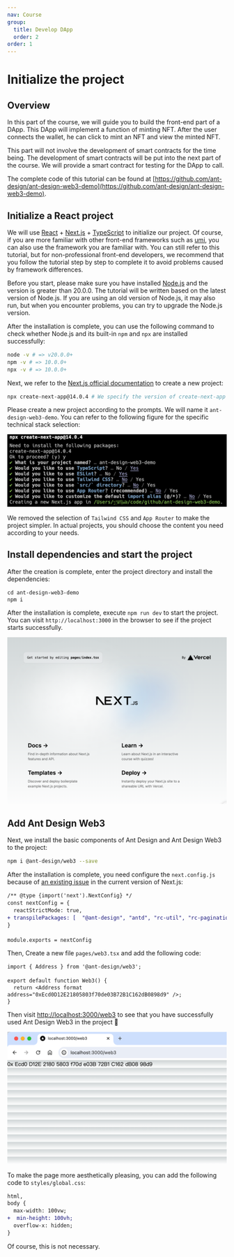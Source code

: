 ```yaml
---
nav: Course
group:
  title: Develop DApp
  order: 2
order: 1
---
```


# Initialize the project

## Overview

In this part of the course, we will guide you to build the front-end part of a DApp. This DApp will implement a function of minting NFT. After the user connects the wallet, he can click to mint an NFT and view the minted NFT.

This part will not involve the development of smart contracts for the time being. The development of smart contracts will be put into the next part of the course. We will provide a smart contract for testing for the DApp to call.

The complete code of this tutorial can be found at [https://github.com/ant-design/ant-design-web3-demo](https://github.com/ant-design/ant-design-web3-demo).

## Initialize a React project

We will use [React](https://react.dev/) + [Next.js](https://nextjs.org/) + [TypeScript](https://www.typescriptlang.org/) to initialize our project. Of course, if you are more familiar with other front-end frameworks such as [umi](https://nextjs.org/), you can also use the framework you are familiar with. You can still refer to this tutorial, but for non-professional front-end developers, we recommend that you follow the tutorial step by step to complete it to avoid problems caused by framework differences.

Before you start, please make sure you have installed [Node.js](https://nodejs.org/) and the version is greater than 20.0.0. The tutorial will be written based on the latest version of Node.js. If you are using an old version of Node.js, it may also run, but when you encounter problems, you can try to upgrade the Node.js version.

After the installation is complete, you can use the following command to check whether Node.js and its built-in `npm` and `npx` are installed successfully:

```bash
node -v # => v20.0.0+
npm -v # => 10.0.0+
npx -v # => 10.0.0+
```

Next, we refer to the [Next.js official documentation](https://nextjs.org/docs/getting-started/installation) to create a new project:

```bash
npx create-next-app@14.0.4 # We specify the version of create-next-app as 14.0.4 to avoid the differences caused by the upgrade affecting the details of the tutorial
```

Please create a new project according to the prompts. We will name it `ant-design-web3-demo`. You can refer to the following figure for the specific technical stack selection:

![Create project](./img/init-next.png)

We removed the selection of `Tailwind CSS` and `App Router` to make the project simpler. In actual projects, you should choose the content you need according to your needs.

## Install dependencies and start the project

After the creation is complete, enter the project directory and install the dependencies:

```base
cd ant-design-web3-demo
npm i
```

After the installation is complete, execute `npm run dev` to start the project. You can visit `http://localhost:3000` in the browser to see if the project starts successfully.

![](./img/next-init-page.png)

## Add Ant Design Web3

Next, we install the basic components of Ant Design and Ant Design Web3 to the project:

```bash
npm i @ant-design/web3 --save
```

After the installation is complete, you need configure the `next.config.js` because of [an existing issue](https://github.com/ant-design/ant-design/issues/46053) in the current version of Next.js:

```diff
/** @type {import('next').NextConfig} */
const nextConfig = {
  reactStrictMode: true,
+ transpilePackages: [  "@ant-design", "antd", "rc-util", "rc-pagination", "rc-picker" ],
}

module.exports = nextConfig
```

Then, Create a new file `pages/web3.tsx` and add the following code:

```tsx | pure
import { Address } from '@ant-design/web3';

export default function Web3() {
  return <Address format address="0xEcd0D12E21805803f70de03B72B1C162dB0898d9" />;
}
```

Then visit [http://localhost:3000/web3](http://localhost:3000/web3) to see that you have successfully used Ant Design Web3 in the project 🎉

![](./img/dev-success.png)

To make the page more aesthetically pleasing, you can add the following code to `styles/global.css`:

```diff
html,
body {
  max-width: 100vw;
+  min-height: 100vh;
  overflow-x: hidden;
}
```

Of course, this is not necessary.
